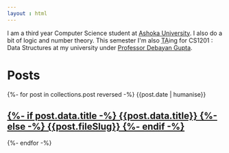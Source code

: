 ```yaml
---
layout : html
---
```


I am a third year Computer Science student at <a href="https://www.ashoka.edu.in">Ashoka University</a>. I also do a bit of logic and number theory. This semester I'm also <abbr title="Teaching Assistant">TA</abbr>ing for CS1201 : Data Structures at my university under [Professor Debayan Gupta](https://debayangupta.com/). 

<h1> Posts </h1>

{%- for post in collections.post reversed -%}
  {{post.date | humanise}}
  <a href={{post.url}}>
    <h2 class="post-title">
    {%- if post.data.title -%} 
        {{post.data.title}} 
    {%- else -%} 
        {{post.fileSlug}}
    {%- endif -%}
    </h2>
  </a>
{%- endfor -%}